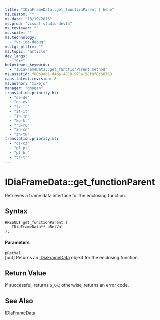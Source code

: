 ```yaml
---
title: "IDiaFrameData::get_functionParent | hehe"
ms.custom: ""
ms.date: "10/19/2016"
ms.prod: "visual-studio-dev14"
ms.reviewer: ""
ms.suite: ""
ms.technology: 
  - "vs-ide-debug"
ms.tgt_pltfrm: ""
ms.topic: "article"
dev_langs: 
  - "C++"
helpviewer_keywords: 
  - "IDiaFrameData::get_functionParent method"
ms.assetid: f00b9ab1-d4da-4818-973a-58f8f0e66769
caps.latest.revision: 8
ms.author: "mikejo"
manager: "ghogen"
translation.priority.ht: 
  - "de-de"
  - "es-es"
  - "fr-fr"
  - "it-it"
  - "ja-jp"
  - "ko-kr"
  - "ru-ru"
  - "zh-cn"
  - "zh-tw"
translation.priority.mt: 
  - "cs-cz"
  - "pl-pl"
  - "pt-br"
  - "tr-tr"
---
```

# IDiaFrameData::get_functionParent
Retrieves a frame data interface for the enclosing function.  
  
## Syntax  
  
```cpp#  
HRESULT get_functionParent (   
   IDiaFrameData** pRetVal  
);  
```  
  
#### Parameters  
 `pRetVal`  
 [out] Returns an [IDiaFrameData](../debug-interface-access/idiaframedata.md) object for the enclosing function.  
  
## Return Value  
 If successful, returns `S_OK`; otherwise, returns an error code.  
  
## See Also  
 [IDiaFrameData](../debug-interface-access/idiaframedata.md)